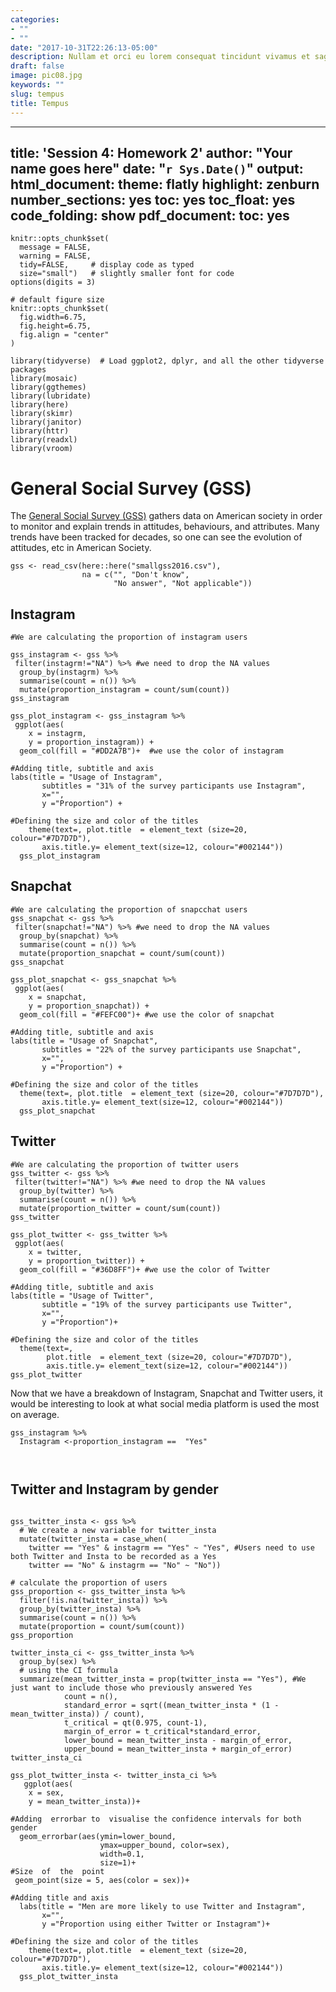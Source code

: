 ```yaml
---
categories:
- ""
- ""
date: "2017-10-31T22:26:13-05:00"
description: Nullam et orci eu lorem consequat tincidunt vivamus et sagittis magna sed nunc rhoncus condimentum sem. In efficitur ligula tate urna. Maecenas massa sed magna lacinia magna pellentesque lorem ipsum dolor. Nullam et orci eu lorem consequat tincidunt. Vivamus et sagittis tempus.
draft: false
image: pic08.jpg
keywords: ""
slug: tempus
title: Tempus
---
```

---
title: 'Session 4: Homework 2'
author: "Your name goes here"
date: "`r Sys.Date()`"
output:
  html_document:
    theme: flatly
    highlight: zenburn
    number_sections: yes
    toc: yes
    toc_float: yes
    code_folding: show
  pdf_document:
    toc: yes
---


```{r, setup, include=FALSE}
knitr::opts_chunk$set(
  message = FALSE, 
  warning = FALSE, 
  tidy=FALSE,     # display code as typed
  size="small")   # slightly smaller font for code
options(digits = 3)

# default figure size
knitr::opts_chunk$set(
  fig.width=6.75, 
  fig.height=6.75,
  fig.align = "center"
)
```


```{r load-libraries, include=FALSE}
library(tidyverse)  # Load ggplot2, dplyr, and all the other tidyverse packages
library(mosaic)
library(ggthemes)
library(lubridate)
library(here)
library(skimr)
library(janitor)
library(httr)
library(readxl)
library(vroom)
```


# General Social Survey (GSS)

The [General Social Survey (GSS)](http://www.gss.norc.org/) gathers data on American society in order to monitor and explain trends in attitudes, behaviours, and attributes. Many trends have been tracked for decades, so one can see the evolution of attitudes, etc in American Society.

```{r, read_gss_data, cache=TRUE}
gss <- read_csv(here::here("smallgss2016.csv"), 
                na = c("", "Don't know",
                       "No answer", "Not applicable"))

```

## Instagram

```{r, insta}
#We are calculating the proportion of instagram users

gss_instagram <- gss %>%
 filter(instagrm!="NA") %>% #we need to drop the NA values
  group_by(instagrm) %>% 
  summarise(count = n()) %>% 
  mutate(proportion_instagram = count/sum(count)) 
gss_instagram
```
```{r, instagram_visualisation}
gss_plot_instagram <- gss_instagram %>%
 ggplot(aes(
    x = instagrm,
    y = proportion_instagram)) +
  geom_col(fill = "#DD2A7B")+  #we use the color of instagram
 
#Adding title, subtitle and axis 
labs(title = "Usage of Instagram",
       subtitles = "31% of the survey participants use Instagram",
       x="",
       y ="Proportion") +

#Defining the size and color of the titles
    theme(text=, plot.title  = element_text (size=20, colour="#7D7D7D"),
       axis.title.y= element_text(size=12, colour="#002144"))
  gss_plot_instagram
```

## Snapchat

```{r, snapchat}
#We are calculating the proportion of snapcchat users
gss_snapchat <- gss %>%
 filter(snapchat!="NA") %>% #we need to drop the NA values
  group_by(snapchat) %>% 
  summarise(count = n()) %>% 
  mutate(proportion_snapchat = count/sum(count)) 
gss_snapchat

```
```{r, snapchat_visualisation}
gss_plot_snapchat <- gss_snapchat %>%
 ggplot(aes(
    x = snapchat,
    y = proportion_snapchat)) +
  geom_col(fill = "#FEFC00")+ #we use the color of snapchat

#Adding title, subtitle and axis  
labs(title = "Usage of Snapchat",
       subtitles = "22% of the survey participants use Snapchat",
       x="",
       y ="Proportion") +

#Defining the size and color of the titles
  theme(text=, plot.title  = element_text (size=20, colour="#7D7D7D"),
       axis.title.y= element_text(size=12, colour="#002144"))
  gss_plot_snapchat
```
## Twitter

```{r,twitter}
#We are calculating the proportion of twitter users
gss_twitter <- gss %>%
 filter(twitter!="NA") %>% #we need to drop the NA values
  group_by(twitter) %>% 
  summarise(count = n()) %>% 
  mutate(proportion_twitter = count/sum(count)) 
gss_twitter
```

```{r, twitter_visualisation}
gss_plot_twitter <- gss_twitter %>%
 ggplot(aes(
    x = twitter,
    y = proportion_twitter)) +
  geom_col(fill = "#36D8FF")+ #we use the color of Twitter
  
#Adding title, subtitle and axis
labs(title = "Usage of Twitter",
       subtitle = "19% of the survey participants use Twitter",
       x="",
       y ="Proportion")+
  
#Defining the size and color of the titles
  theme(text=, 
        plot.title  = element_text (size=20, colour="#7D7D7D"),
        axis.title.y= element_text(size=12, colour="#002144"))
gss_plot_twitter

```

Now that we have a breakdown of Instagram, Snapchat and Twitter users, it would be interesting to look at what social media platform is used the most on average.
```{r, most_users}
gss_instagram %>%
  Instagram <-proportion_instagram ==  "Yes"



```

## Twitter and Instagram by gender

```{r, gender}

gss_twitter_insta <- gss %>%
  # We create a new variable for twitter_insta
  mutate(twitter_insta = case_when(
    twitter == "Yes" & instagrm == "Yes" ~ "Yes", #Users need to use both Twitter and Insta to be recorded as a Yes
    twitter == "No" & instagrm == "No" ~ "No")) 
  
# calculate the proportion of users
gss_proportion <- gss_twitter_insta %>%
  filter(!is.na(twitter_insta)) %>% 
  group_by(twitter_insta) %>% 
  summarise(count = n()) %>% 
  mutate(proportion = count/sum(count)) 
gss_proportion

```

```{r,confidence_interval}
twitter_insta_ci <- gss_twitter_insta %>%
  group_by(sex) %>%
  # using the CI formula
  summarize(mean_twitter_insta = prop(twitter_insta == "Yes"), #We just want to include those who previously answered Yes
            count = n(),
            standard_error = sqrt((mean_twitter_insta * (1 - mean_twitter_insta)) / count),
            t_critical = qt(0.975, count-1),
            margin_of_error = t_critical*standard_error,
            lower_bound = mean_twitter_insta - margin_of_error,
            upper_bound = mean_twitter_insta + margin_of_error)
twitter_insta_ci
```

```{r, twitter_insta_visualisation}
gss_plot_twitter_insta <- twitter_insta_ci %>%
   ggplot(aes(
    x = sex,
    y = mean_twitter_insta))+

#Adding  errorbar to  visualise the confidence intervals for both gender
  geom_errorbar(aes(ymin=lower_bound, 
                    ymax=upper_bound, color=sex), 
                    width=0.1,
                    size=1)+
#Size  of  the  point
 geom_point(size = 5, aes(color = sex))+
  
#Adding title and axis
  labs(title = "Men are more likely to use Twitter and Instagram",
       x="",
       y ="Proportion using either Twitter or Instagram")+

#Defining the size and color of the titles
    theme(text=, plot.title  = element_text (size=20, colour="#7D7D7D"),
       axis.title.y= element_text(size=12, colour="#002144"))
  gss_plot_twitter_insta
```


